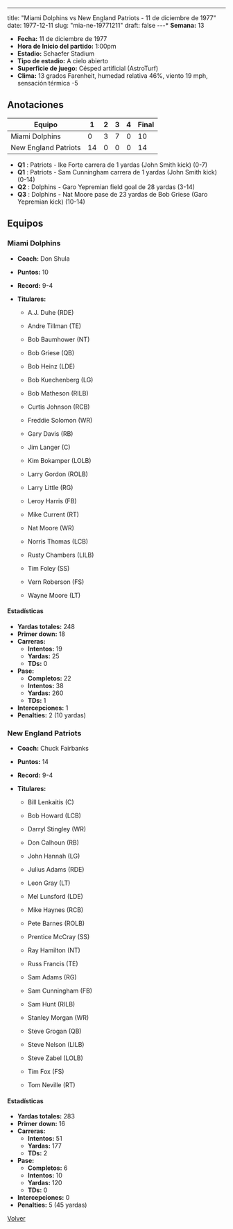 ---
title: "Miami Dolphins vs New England Patriots - 11 de diciembre de 1977"
date: 1977-12-11
slug: "mia-ne-19771211"
draft: false
---* **Semana:** 13
* **Fecha:** 11 de diciembre de 1977
* **Hora de Inicio del partido:** 1:00pm
* **Estadio:** Schaefer Stadium
* **Tipo de estadio:** A cielo abierto
* **Superficie de juego:** Césped artificial (AstroTurf)
* **Clima:** 13 grados Farenheit, humedad relativa 46%, viento 19 mph, sensación térmica -5




## Anotaciones
| Equipo | 1 | 2 | 3 | 4 | Final |
|--------|---|---|---|---|-------|
| Miami Dolphins  | 0 | 3 | 7 | 0  | 10 |
| New England Patriots  | 14 | 0 | 0 | 0  | 14 |
* **Q1** : Patriots - Ike Forte carrera de 1 yardas (John Smith kick) (0-7)
* **Q1** : Patriots - Sam Cunningham carrera de 1 yardas (John Smith kick) (0-14)
* **Q2** : Dolphins - Garo Yepremian field goal de 28 yardas (3-14)
* **Q3** : Dolphins - Nat Moore pase de 23 yardas de Bob Griese (Garo Yepremian kick) (10-14)


## Equipos


### Miami Dolphins
* **Coach:** Don Shula
* **Puntos:** 10
* **Record:** 9-4
* **Titulares:** 

  * A.J. Duhe (RDE) 

  * Andre Tillman (TE) 

  * Bob Baumhower (NT) 

  * Bob Griese (QB) 

  * Bob Heinz (LDE) 

  * Bob Kuechenberg (LG) 

  * Bob Matheson (RILB) 

  * Curtis Johnson (RCB) 

  * Freddie Solomon (WR) 

  * Gary Davis (RB) 

  * Jim Langer (C) 

  * Kim Bokamper (LOLB) 

  * Larry Gordon (ROLB) 

  * Larry Little (RG) 

  * Leroy Harris (FB) 

  * Mike Current (RT) 

  * Nat Moore (WR) 

  * Norris Thomas (LCB) 

  * Rusty Chambers (LILB) 

  * Tim Foley (SS) 

  * Vern Roberson (FS) 

  * Wayne Moore (LT) 

#### Estadísticas
* **Yardas totales:** 248
* **Primer down:** 18
* **Carreras:**
  * **Intentos:** 19
  * **Yardas:** 25
  * **TDs:** 0
* **Pase:**
  * **Completos:** 22
  * **Intentos:** 38
  * **Yardas:** 260
  * **TDs:** 1
* **Intercepciones:** 1
* **Penalties:** 2 (10 yardas)

### New England Patriots
* **Coach:** Chuck Fairbanks
* **Puntos:** 14
* **Record:** 9-4
* **Titulares:** 

  * Bill Lenkaitis (C) 

  * Bob Howard (LCB) 

  * Darryl Stingley (WR) 

  * Don Calhoun (RB) 

  * John Hannah (LG) 

  * Julius Adams (RDE) 

  * Leon Gray (LT) 

  * Mel Lunsford (LDE) 

  * Mike Haynes (RCB) 

  * Pete Barnes (ROLB) 

  * Prentice McCray (SS) 

  * Ray Hamilton (NT) 

  * Russ Francis (TE) 

  * Sam Adams (RG) 

  * Sam Cunningham (FB) 

  * Sam Hunt (RILB) 

  * Stanley Morgan (WR) 

  * Steve Grogan (QB) 

  * Steve Nelson (LILB) 

  * Steve Zabel (LOLB) 

  * Tim Fox (FS) 

  * Tom Neville (RT) 

#### Estadísticas
* **Yardas totales:** 283
* **Primer down:** 16
* **Carreras:**
  * **Intentos:** 51
  * **Yardas:** 177
  * **TDs:** 2
* **Pase:**
  * **Completos:** 6
  * **Intentos:** 10
  * **Yardas:** 120
  * **TDs:** 0
* **Intercepciones:** 0
* **Penalties:** 5 (45 yardas)


[Volver](/historia/1977)
